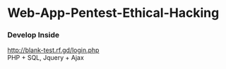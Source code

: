 # Web-App-Pentest-Ethical-Hacking
### Develop Inside
http://blank-test.rf.gd/login.php <br>
PHP + SQL, Jquery + Ajax
